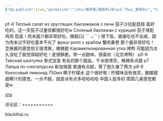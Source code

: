 ```yaml
---
{"dg-publish":true,"permalink":"/xhs/俄罗斯/莫斯科/Black Thai_莫斯科/","tags":["rednote","莫斯科"],"updated":"2025-03-30T20:40:27.767+08:00"}
---
```


 

p1-4
Теплый салат из хрустящих баклажанов с личи 茄子沙拉配荔枝 蛮好吃的，这一天茄子过量但都很好吃w
Слоеный баклажан с курицей 茄子塔配鸡肉 茄盒！肉末酱汁都非常好吃，微甜口( ﻿˶﻿´﹃`˵﻿ ) 很下饭，直接吃也不会咸，因为肉末过于好吃基本干光了
фреш-ролл с крабом 蟹肉春卷 那个酱非常好吃！芝麻酱的感觉但又很清爽，微微甜
Карамелизированная утка 烤鸭 可能因为太久没吃了我觉得超好吃！皮很酥脆，带一点甜味，很喜欢（北京烤鸭）
p5-6
Тайская шкатулка 泰式宝盒 有名的那个甜品，干冰很漂亮，略微有点甜
p7 Лапша по-сингапурски 新加坡面 普通有点腻，等了挺久催了两次
p8-9 Кокосовый лимонад 750мл 椰子柠檬水 这个很好喝！柠檬味没有很浓，酸酸甜甜椰汁的感觉，一点不腻，就是冰有点多哈哈哈哈
中国人挺多的 周围几桌感觉都是w

[xhs](https://www.xiaohongshu.com/explore/6464fe7e000000001303dc16?xsec_token=ABeNB-2qTL7H22gmxmwwK2m2TXsHZQkTqscLidEb-3yaU=&xsec_source=pc_user)

评论区：===========

blackthai.ru